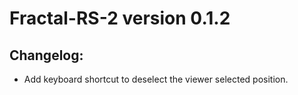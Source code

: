 # Fractal-RS-2 version 0.1.2

## Changelog:
* Add keyboard shortcut to deselect the viewer selected position.
